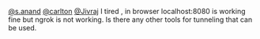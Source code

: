 [@s.anand](/u/s.anand) [@carlton](/u/carlton) [@Jivraj](/u/jivraj) I tired ,
in browser localhost:8080 is working fine but ngrok is not working. Is there
any other tools for tunneling that can be used.